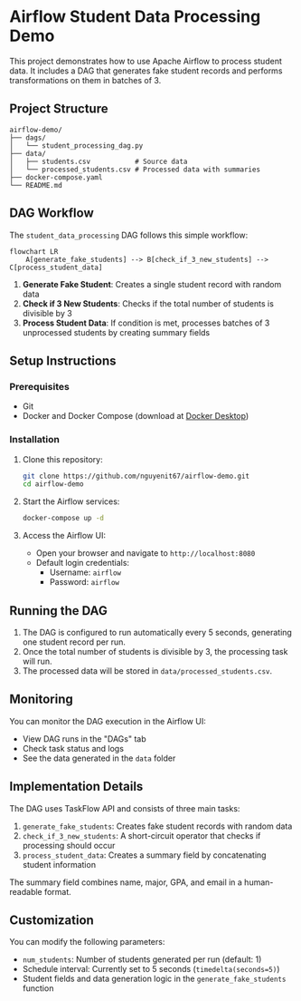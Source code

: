 # Airflow Student Data Processing Demo

This project demonstrates how to use Apache Airflow to process student data. It includes a DAG that generates fake student records and performs transformations on them in batches of 3.

## Project Structure

```
airflow-demo/
├── dags/
│   └── student_processing_dag.py
├── data/
│   ├── students.csv           # Source data
│   └── processed_students.csv # Processed data with summaries
├── docker-compose.yaml
└── README.md
```

## DAG Workflow

The `student_data_processing` DAG follows this simple workflow:

```mermaid
flowchart LR
    A[generate_fake_students] --> B[check_if_3_new_students] --> C[process_student_data]
```

1. **Generate Fake Student**: Creates a single student record with random data
2. **Check if 3 New Students**: Checks if the total number of students is divisible by 3
3. **Process Student Data**: If condition is met, processes batches of 3 unprocessed students by creating summary fields

## Setup Instructions

### Prerequisites

-   Git
-   Docker and Docker Compose (download at [Docker Desktop](https://docs.docker.com/desktop/setup/install/windows-install))

### Installation

1. Clone this repository:

    ```bash
    git clone https://github.com/nguyenit67/airflow-demo.git
    cd airflow-demo
    ```

2. Start the Airflow services:

    ```bash
    docker-compose up -d
    ```

3. Access the Airflow UI:
    - Open your browser and navigate to `http://localhost:8080`
    - Default login credentials:
        - Username: `airflow`
        - Password: `airflow`

## Running the DAG

1. The DAG is configured to run automatically every 5 seconds, generating one student record per run.
2. Once the total number of students is divisible by 3, the processing task will run.
3. The processed data will be stored in `data/processed_students.csv`.

## Monitoring

You can monitor the DAG execution in the Airflow UI:

-   View DAG runs in the "DAGs" tab
-   Check task status and logs
-   See the data generated in the `data` folder

## Implementation Details

The DAG uses TaskFlow API and consists of three main tasks:

1. `generate_fake_students`: Creates fake student records with random data
2. `check_if_3_new_students`: A short-circuit operator that checks if processing should occur
3. `process_student_data`: Creates a summary field by concatenating student information

The summary field combines name, major, GPA, and email in a human-readable format.

## Customization

You can modify the following parameters:

-   `num_students`: Number of students generated per run (default: 1)
-   Schedule interval: Currently set to 5 seconds (`timedelta(seconds=5)`)
-   Student fields and data generation logic in the `generate_fake_students` function
